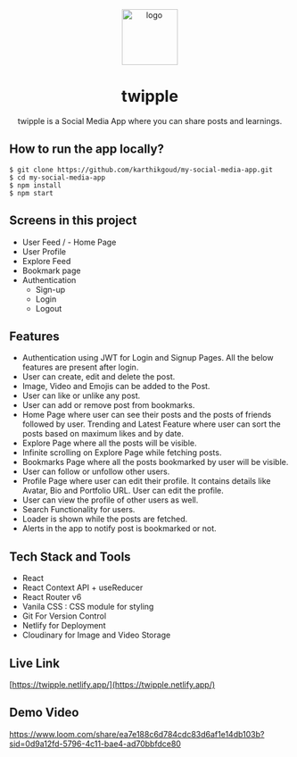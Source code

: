 <div align="center">
  <img src="https://res.cloudinary.com/dgesxov4w/image/upload/v1688388731/logo/bird_1_znw7uj.png" height="100" width="100" alt="logo"/>
  <h1>twipple</h1>
    <p>twipple is a Social Media App where you can share posts and learnings.</p>
 </div>

## How to run the app locally?

```
$ git clone https://github.com/karthikgoud/my-social-media-app.git
$ cd my-social-media-app
$ npm install
$ npm start
```

## Screens in this project

- User Feed / - Home Page
- User Profile
- Explore Feed
- Bookmark page
- Authentication
  - Sign-up
  - Login
  - Logout

## Features

- Authentication using JWT for Login and Signup Pages. All the below features are present after login.
- User can create, edit and delete the post.
- Image, Video and Emojis can be added to the Post.
- User can like or unlike any post.
- User can add or remove post from bookmarks.
- Home Page where user can see their posts and the posts of friends followed by user. Trending and Latest Feature where user can sort the posts based on maximum likes and by date.
- Explore Page where all the posts will be visible.
- Infinite scrolling on Explore Page while fetching posts.
- Bookmarks Page where all the posts bookmarked by user will be visible.
- User can follow or unfollow other users.
- Profile Page where user can edit their profile. It contains details like Avatar, Bio and Portfolio URL. User can edit the profile.
- User can view the profile of other users as well.
- Search Functionality for users.
- Loader is shown while the posts are fetched.
- Alerts in the app to notify post is bookmarked or not.

## Tech Stack and Tools

- React
- React Context API + useReducer
- React Router v6
- Vanila CSS : CSS module for styling
- Git For Version Control
- Netlify for Deployment
- Cloudinary for Image and Video Storage

## Live Link

[https://twipple.netlify.app/](https://twipple.netlify.app/)

## Demo Video

https://www.loom.com/share/ea7e188c6d784cdc83d6af1e14db103b?sid=0d9a12fd-5796-4c11-bae4-ad70bbfdce80
